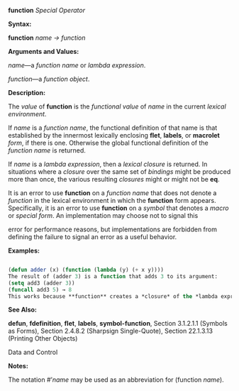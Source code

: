 **function** *Special Operator* 



**Syntax:** 



**function** *name → function* 



**Arguments and Values:** 



*name*—a *function name* or *lambda expression*. 



*function*—a *function object*. 



**Description:** 



The *value* of **function** is the *functional value* of *name* in the current *lexical environment*. 



If *name* is a *function name*, the functional definition of that name is that established by the innermost lexically enclosing **flet**, **labels**, or **macrolet** *form*, if there is one. Otherwise the global functional definition of the *function name* is returned. 



If *name* is a *lambda expression*, then a *lexical closure* is returned. In situations where a *closure* over the same set of *bindings* might be produced more than once, the various resulting *closures* might or might not be **eq**. 



It is an error to use **function** on a *function name* that does not denote a *function* in the lexical environment in which the **function** form appears. Specifically, it is an error to use **function** on a *symbol* that denotes a *macro* or *special form*. An implementation may choose not to signal this 



error for performance reasons, but implementations are forbidden from defining the failure to signal an error as a useful behavior. 



**Examples:**
```lisp

(defun adder (x) (function (lambda (y) (+ x y)))) 
The result of (adder 3) is a function that adds 3 to its argument: 
(setq add3 (adder 3)) 
(funcall add3 5) → 8 
This works because **function** creates a *closure* of the *lambda expression* that is able to refer to the *value* 3 of the variable x even after control has returned from the function adder. 

```
**See Also:** 



**defun**, **fdefinition**, **flet**, **labels**, **symbol-function**, Section 3.1.2.1.1 (Symbols as Forms), Section 2.4.8.2 (Sharpsign Single-Quote), Section 22.1.3.13 (Printing Other Objects) 



Data and Control 











**Notes:** 



The notation #’*name* may be used as an abbreviation for (function *name*). 



